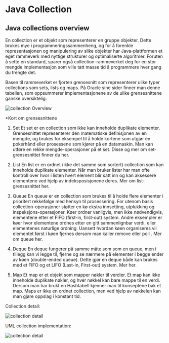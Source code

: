 Java Collection
=
Java collections overview
-
En collection er et objekt som representerer en gruppe objekter. Dette brukes mye i programmeringssammenheng, og for å forenkle representasjonen og manipulering av slike objekter har Java-plattformen et eget rammeverk med nyttige strukturer og optimaliserte algoritmer. Foruten å sette en standard, sparer også collection-rammeverket deg for en stor mengde implementasjon som ville tatt masse tid å programmere hver gang du trengte det.

Basen til rammeverket er fjorten grensesnitt som representerer ulike typer collections som sets, lists og maps.
På Oracle sine sider finner man denne tabellen, som oppsummerer implementasjonene av de ulike grensesnittene ganske oversiktelig:

![collection Overview](junjunguo.github.io/image/java/collectionsoverview.jpg)

*Kort om grensesnittene
1. Set
Et set er en collection som ikke kan inneholde duplikate elementer. Grensesnittet representerer den matematiske definisjonen av en mengde, og brukes for eksempel til å holde kortene som utgjør en pokerhånd eller prosessene som kjører på en datamaskin. Man kan utføre en rekke mengde-operasjoner på et set. Disse og mer om set-grensesnittet finner du her.

2. List
En list er en ordnet (ikke det samme som sortert) collection som kan inneholde duplikate elementer. Når man bruker lister har man ofte kontroll over hvor i listen hvert element blir satt inn og kan aksessere elementene ved hjelp av indeksposisjonene deres. Mer om list-grensesnittet her.

3. Queue
En queue er en collection som brukes til å holde flere elementer i prioritert rekkefølge med hensyn til prosessering. For utenom basis collection-operasjoner støtter en kø ekstra innsetting, utplukking og inspeksjons-operasjoner.
Køer ordner vanligvis, men ikke nødvendigvis, elementene etter et FIFO (first-in, first-out) system. Andre eksempler er køer hvor elementene ordnes etter en gitt sammenlignbar verdi, eller elementenes naturlige ordning.
Uansett hvordan køen organiseres vil elementet først i køen fjernes dersom man kaller remove eller poll . Mer om queue her.

4. Deque
En deque fungerer på samme måte som som en queue, men i tillegg kan vi legge til, fjerne og se nærmere på elementer i begge ender av køen (double-ended queue). Dette gjør en deque både kan brukes med et FIFO og et LIFO (Last-in, First-out) system. Mer her.

5. Map
Et map er et objekt som mapper nøkler til verdier. Et map kan ikke inneholde duplikate nøkler, og hver nøkkel kan bare mappe til en verdi. Dersom man har brukt en Hashtabell kjenner man til konseptene bak et map.
Maps er ikke en ordnet collection, men ved hjelp av nøkkelen kan man gjøre oppslag i konstant tid.


Collection detail:

![collection detail](junjunguo.github.io/image/java/Collections-detail.png)


UML collection implementation:


![collection detail](junjunguo.github.io/image/java/collection_implementation.jpg)
